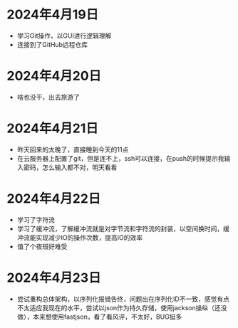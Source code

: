 # 2024年4月19日

- 学习Git操作，以GUI进行逻辑理解
- 连接到了GitHub远程仓库

# 2024年4月20日 

- 啥也没干，出去旅游了

# 2024年4月21日

- 昨天回来的太晚了，直接睡到今天的11点
- 在云服务器上配置了git，但是连不上，ssh可以连接，在push的时候提示我输入密码，怎么输入都不对，明天看看

# 2024年4月22日

- 学习了字符流
- 学习了缓冲流，了解缓冲流就是对字节流和字符流的封装，以空间换时间，缓冲流能实现减少IO的操作次数，提高IO的效率
- 值了个夜班好难受

# 2024年4月23日

- 尝试重构总体架构，以序列化报错告终，问题出在序列化ID不一致，感觉有点不太适应我现在的水平，尝试以json作为持久存储，使用jackson操纵（还没做），本来想使用fastjson，看了看风评，不太好，BUG挺多

  
